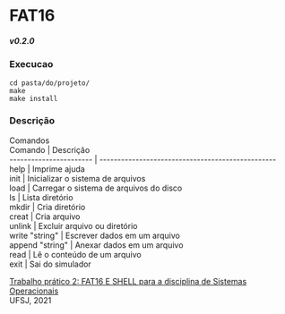 # FAT16
##### v0.2.0 

### Execucao
```
cd pasta/do/projeto/
make
make install

```
 

### Descrição

Comandos  
     Comando                 | Descrição                                         
     ----------------------- | ------------------------------------------------- 
     help                    | Imprime ajuda                                     
     init                    | Inicializar o sistema de arquivos                 
     load                    | Carregar o sistema de arquivos do disco           
     ls                      | Lista diretório                                   
     mkdir                   | Cria diretório                                     
     creat                   | Cria arquivo                                      
     unlink                  | Excluir arquivo ou diretório                      
     write \"string\"          | Escrever dados em um arquivo                      
     append \"string\"         | Anexar dados em um arquivo                        
     read                    | Lê o conteúdo de um arquivo                        
     exit                    | Sai do simulador                                  

    
[Trabalho prático 2: FAT16 E SHELL para a disciplina de Sistemas Operacionais](TP2_SO.pdf)  
UFSJ, 2021
